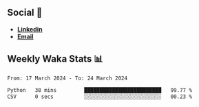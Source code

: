 ## Social 🔗

- [**Linkedin**](https://www.linkedin.com/in/trevorward001/)
- **<a href="mailto:trevorward001@gmail.com">Email<a>**

## Weekly Waka Stats 📊
<!--START_SECTION:waka-->

```txt
From: 17 March 2024 - To: 24 March 2024

Python   38 mins         █████████████████████████   99.77 %
CSV      0 secs          ░░░░░░░░░░░░░░░░░░░░░░░░░   00.23 %
```

<!--END_SECTION:waka-->

<!--

Here are some ideas to get you started:

- 🔭 I’m currently working on (way to add branches committed on)
- 🌱 I’m currently learning Web Frameworks and Machine Learning! (Lisp, JS (react & angular), Python, and __)
- 💬 Ask me about ...
- 📫 How to reach me: 
- 😄 Pronouns: He/Him/His
- ⚡ Fun fact: ...

that-recsys-lab
-->
